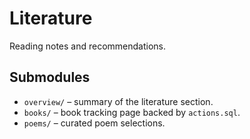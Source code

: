 # Literature

Reading notes and recommendations.

## Submodules

- `overview/` – summary of the literature section.
- `books/` – book tracking page backed by `actions.sql`.
- `poems/` – curated poem selections.
